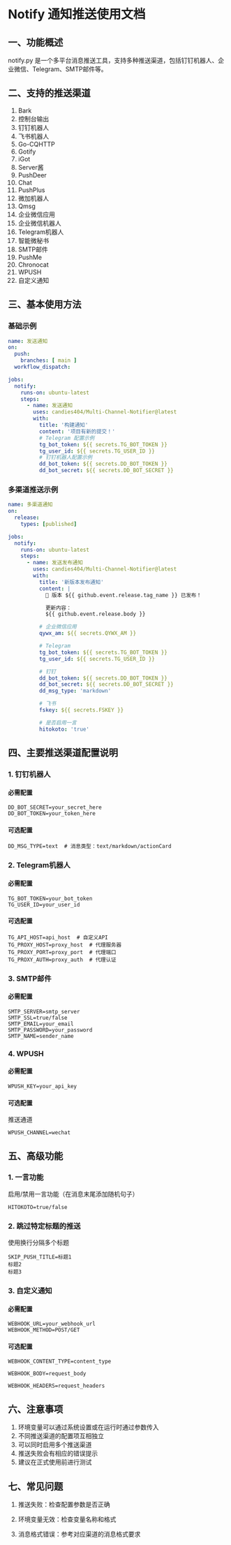 # Notify 通知推送使用文档

## 一、功能概述

notify.py 是一个多平台消息推送工具，支持多种推送渠道，包括钉钉机器人、企业微信、Telegram、SMTP邮件等。

## 二、支持的推送渠道

1. Bark
2. 控制台输出
3. 钉钉机器人
4. 飞书机器人
5. Go-CQHTTP
6. Gotify
7. iGot
8. Server酱
9. PushDeer
10. Chat
11. PushPlus
12. 微加机器人
13. Qmsg
14. 企业微信应用
15. 企业微信机器人
16. Telegram机器人
17. 智能微秘书
18. SMTP邮件
19. PushMe
20. Chronocat
21. WPUSH
22. 自定义通知

## 三、基本使用方法

### 基础示例

```yaml
name: 发送通知
on:
  push:
    branches: [ main ]
  workflow_dispatch:

jobs:
  notify:
    runs-on: ubuntu-latest
    steps:
      - name: 发送通知
        uses: candies404/Multi-Channel-Notifier@latest
        with:
          title: '构建通知'
          content: '项目有新的提交！'
          # Telegram 配置示例
          tg_bot_token: ${{ secrets.TG_BOT_TOKEN }}
          tg_user_id: ${{ secrets.TG_USER_ID }}
          # 钉钉机器人配置示例
          dd_bot_token: ${{ secrets.DD_BOT_TOKEN }}
          dd_bot_secret: ${{ secrets.DD_BOT_SECRET }}
```

### 多渠道推送示例

```yaml
name: 多渠道通知
on:
  release:
    types: [published]

jobs:
  notify:
    runs-on: ubuntu-latest
    steps:
      - name: 发送发布通知
        uses: candies404/Multi-Channel-Notifier@latest
        with:
          title: '新版本发布通知'
          content: |
            🎉 版本 ${{ github.event.release.tag_name }} 已发布！

            更新内容：
            ${{ github.event.release.body }}

          # 企业微信应用
          qywx_am: ${{ secrets.QYWX_AM }}

          # Telegram
          tg_bot_token: ${{ secrets.TG_BOT_TOKEN }}
          tg_user_id: ${{ secrets.TG_USER_ID }}

          # 钉钉
          dd_bot_token: ${{ secrets.DD_BOT_TOKEN }}
          dd_bot_secret: ${{ secrets.DD_BOT_SECRET }}
          dd_msg_type: 'markdown'

          # 飞书
          fskey: ${{ secrets.FSKEY }}

          # 是否启用一言
          hitokoto: 'true'
```

## 四、主要推送渠道配置说明

### 1. 钉钉机器人

#### 必需配置
```
DD_BOT_SECRET=your_secret_here
DD_BOT_TOKEN=your_token_here
```

#### 可选配置

```
DD_MSG_TYPE=text  # 消息类型：text/markdown/actionCard
```
### 2. Telegram机器人

#### 必需配置

```
TG_BOT_TOKEN=your_bot_token
TG_USER_ID=your_user_id
```

#### 可选配置
```
TG_API_HOST=api_host  # 自定义API
TG_PROXY_HOST=proxy_host  # 代理服务器
TG_PROXY_PORT=proxy_port  # 代理端口
TG_PROXY_AUTH=proxy_auth  # 代理认证
```
### 3. SMTP邮件

#### 必需配置
```
SMTP_SERVER=smtp_server
SMTP_SSL=true/false
SMTP_EMAIL=your_email
SMTP_PASSWORD=your_password
SMTP_NAME=sender_name
```
### 4. WPUSH

#### 必需配置

```WPUSH_KEY=your_api_key```

#### 可选配置 
推送通道

```WPUSH_CHANNEL=wechat```  

## 五、高级功能

### 1. 一言功能

启用/禁用一言功能（在消息末尾添加随机句子）

```HITOKOTO=true/false```

### 2. 跳过特定标题的推送

使用换行分隔多个标题
```
SKIP_PUSH_TITLE=标题1
标题2
标题3
```

### 3. 自定义通知

#### 必需配置
```
WEBHOOK_URL=your_webhook_url
WEBHOOK_METHOD=POST/GET
```
#### 可选配置
```
WEBHOOK_CONTENT_TYPE=content_type

WEBHOOK_BODY=request_body

WEBHOOK_HEADERS=request_headers
```

## 六、注意事项

1. 环境变量可以通过系统设置或在运行时通过参数传入
2. 不同推送渠道的配置项互相独立
3. 可以同时启用多个推送渠道
4. 推送失败会有相应的错误提示
5. 建议在正式使用前进行测试



## 七、常见问题

1. 推送失败：检查配置参数是否正确

2. 环境变量无效：检查变量名称和格式

3. 消息格式错误：参考对应渠道的消息格式要求
